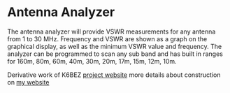 
# Antenna Analyzer

The antenna analyzer will provide VSWR measurements for any antenna from 1 to 30 MHz. 
Frequency and VSWR are shown as a graph on the graphical display, as well as the minimum 
VSWR value and frequency.
The analyzer can be programmed to scan any sub band and has built in ranges for 160m, 80m, 60m, 40m, 30m, 20m, 17m, 15m, 12m, 10m. 

Derivative work of K6BEZ [project website](http://www.360workbench.com/) 
more details about construction on [my website](http://idoroseman.com/?p=841)